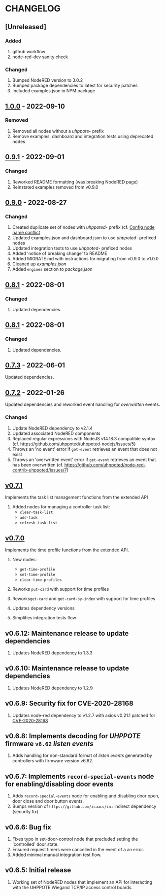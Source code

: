 # CHANGELOG

## [Unreleased]

### Added
1. github workflow 
2. node-red-dev sanity check

### Changed
1. Bumped NodeRED version to 3.0.2
2. Bumped package dependencies to latest for security patches
3. Included examples.json in NPM package

## [1.0.0](https://github.com/uhppoted/node-red-contrib-uhppoted/releases/tag/v1.0.0) - 2022-09-10

### Removed
1. Removed all nodes without a _uhppote-_ prefix
2. Remove examples, dashboard and integration tests using deprecated nodes

## [0.9.1](https://github.com/uhppoted/node-red-contrib-uhppoted/releases/tag/v0.9.1) - 2022-09-01

### Changed
1. Reworked README formatting (was breaking NodeRED page)
2. Reinstated examples removed from v0.9.0


## [0.9.0](https://github.com/uhppoted/node-red-contrib-uhppoted/releases/tag/v0.9.0) - 2022-08-27

### Changed
1. Created duplicate set of nodes with _uhppoted-_ prefix (cf. [Config node name conflict](https://github.com/uhppoted/node-red-contrib-uhppoted/issues/11)
2. Updated examples.json and dashboard.json to use _uhppoted-_ prefixed nodes
3. Updated integration tests to use _uhppoted-_ prefixed nodes
4. Added 'notice of breaking change' to README 
5. Added MIGRATE.md with instructions for migrating from v0.9.0 to v1.0.0
6. Cleaned up _examples.json_
7. Added `engines` section to _package.json_


## [0.8.1](https://github.com/uhppoted/node-red-contrib-uhppoted/releases/tag/v0.8.1) - 2022-08-01

### Changed
1. Updated dependencies.

## [0.8.1](https://github.com/uhppoted/node-red-contrib-uhppoted/releases/tag/v0.8.1) - 2022-08-01

### Changed
1. Updated dependencies.


## [0.7.3](https://github.com/uhppoted/node-red-contrib-uhppoted/releases/tag/v0.7.3) - 2022-06-01

Updated dependencies.

## [0.7.2](https://github.com/uhppoted/node-red-contrib-uhppoted/releases/tag/v0.7.2) - 2022-01-26

Updated dependencies and reworked event handling for _overwritten_ events.

### Changed

1. Update NodeRED dependency to v2.1.4
2. Updated associated NodeRED components
3. Replaced regular expressions with NodeJS v14.18.3 compatible syntax
   (cf. https://github.com/uhppoted/uhppoted-nodejs/issues/5)
4. Throws an 'no event' error if `get-event` retrieves an event that does not exist
5. Throws an 'overwritten event' error if `get-event` retrieves an event that has been overwritten
   (cf. https://github.com/uhppoted/node-red-contrib-uhppoted/issues/7)


## [v0.7.1](https://github.com/uhppoted/node-red-contrib-uhppoted/releases/tag/v0.7.1) 

Implements the task list management functions from the extended API

1. Added nodes for managing a controller task list:
   - `clear-task-list`
   - `add-task`
   - `refresh-task-list`


## [v0.7.0](https://github.com/uhppoted/node-red-contrib-uhppoted/releases/tag/v0.7.0)

Implements the time profile functions from the extended API.

1. New nodes:
   - `get-time-profile`
   - `set-time-profile`
   - `clear-time-profiles`

2. Reworks `put-card` with support for time profiles
3. Reworks`get-card` and `get-card-by-index` with support for time profiles
4. Updates dependency versions
5. Simplifies integration tests flow


## v0.6.12: Maintenance release to update dependencies

1. Updates NodeRED dependency to 1.3.3


## v0.6.10: Maintenance release to update dependencies

1. Updates NodeRED dependency to 1.2.9


## v0.6.9: Security fix for CVE-2020-28168

1. Updates node-red dependency to v1.2.7 with axios v0.21.1 patched for 
   [CVE-2020-28168](https://github.com/advisories/GHSA-4w2v-q235-vp99)


## v0.6.8: Implements decoding for _UHPPOTE_ firmware `v6.62` _listen events_

1. Adds handling for non-standard format of _listen events_ generated by controllers with 
   firmware version v6.62.


## v0.6.7: Implements `record-special-events` node for enabling/disabling door events

1. Adds `record-special-events` node for enabling and disabling door open, door close
   and door button events.
2. Bumps version of `https://github.com/isaacs/ini` indirect dependency (security fix)


## v0.6.6: Bug fix

1. Fixes typo in set-door-control node that precluded setting the 'controlled' door state.
2. Ensured request timers were cancelled in the event of a an error.
3. Added minimal manual integration test flow.


## v0.6.5: Initial release

1. Working set of NodeRED nodes that implement an API for interacting with the UHPPOTE Wiegand TCP/IP access control boards.

